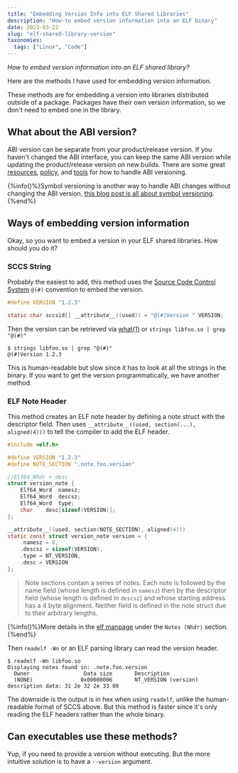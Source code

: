 ```yaml
---
title: "Embedding Version Info into ELF Shared Libraries"
description: "How-to embed version information into an ELF binary"
date: 2023-03-22
slug: "elf-shared-library-version"
taxonomies:
  tags: ["Linux", "Code"]
---
```


*How to embed version information into an ELF shared library?*

Here are the methods I have used for embedding version information.

<!-- more -->

These methods are for embedding a version into libraries distributed outside of a package. Packages have their own version information, so we don't need to embed one in the library.

## What about the ABI version?

ABI version can be separate from your product/release version. If you haven't changed the ABI interface, you can keep the same ABI version while updating the product/release version on new builds. There are some great [resources](https://tldp.org/HOWTO/Program-Library-HOWTO/shared-libraries.html), [policy](https://gcc.gnu.org/onlinedocs/libstdc++/manual/abi.html#abi.changes_allowed), and [tools](https://www.gnu.org/software/libtool/manual/libtool.html#Versioning) for how to handle ABI versioning.

{%info()%}Symbol versioning is another way to handle ABI changes without changing the ABI version, [this blog post is all about symbol versioning](https://maskray.me/blog/2020-11-26-all-about-symbol-versioning).{%end%}

## Ways of embedding version information

Okay, so you want to embed a version in your ELF shared libraries. How should you do it?

### SCCS String

Probably the easiest to add, this method uses the [Source Code Control System](https://en.wikipedia.org/wiki/Source_Code_Control_System) `@(#)` convention to embed the version. 

```c
#define VERSION "1.2.3"

static char sccsid[] __attribute__((used)) = "@(#)Version " VERSION;
```

Then the version can be retrieved via [what(1)](https://man7.org/linux/man-pages/man1/what.1p.html) or `strings libfoo.so | grep "@(#)"`

```console
$ strings libfoo.so | grep "@(#)"
@(#)Version 1.2.3
```

This is human-readable but slow since it has to look at all the strings in the binary. If you want to get the version programmatically, we have another method.

### ELF Note Header

This method creates an ELF note header by defining a note struct with the descriptor field. Then uses `__attribute__((used, section(...), aligned(4)))` to tell the compiler to add the ELF header.

```c
#include <elf.h>

#define VERSION "1.2.3"
#define NOTE_SECTION ".note.foo.version"

//Elf64_Nhdr + desc
struct version_note {
    Elf64_Word	namesz;
    Elf64_Word	descsz;
    Elf64_Word	type;
    char    desc[sizeof(VERSION)];
};

__attribute__((used, section(NOTE_SECTION), aligned(4)))
static const struct version_note version = {
    .namesz = 0,
    .descsz = sizeof(VERSION),
    .type = NT_VERSION,
    .desc = VERSION
};
```

> Note sections contain a series of notes. Each note is followed by the name field (whose length is defined in `namesz`) then by the descriptor field (whose length is defined in `descsz`) and whose starting address has a 4 byte alignment. Neither field is defined in the note struct due to their arbitrary lengths.

{%info()%}More details in the [elf manpage](https://man7.org/linux/man-pages/man5/elf.5.html) under the `Notes (Nhdr)` section.{%end%}

Then `readelf -Wn` or an ELF parsing library can read the version header.

```console
$ readelf -Wn libfoo.so
Displaying notes found in: .note.foo.version
  Owner                 Data size       Description
  (NONE)               0x00000006       NT_VERSION (version)       description data: 31 2e 32 2e 33 00
```

The downside is the output is in hex when using `readelf`, unlike the human-readable format of SCCS above. But this method is faster since it's only reading the ELF headers rather than the whole binary.

## Can executables use these methods?

Yup, if you need to provide a version without executing. But the more intuitive solution is to have a `--version` argument.